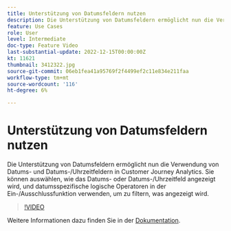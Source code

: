 ```yaml
---
title: Unterstützung von Datumsfeldern nutzen
description: Die Unterstützung von Datumsfeldern ermöglicht nun die Verwendung von Datums- und Datums-/Uhrzeitfeldern in Customer Journey Analytics. Sie können auswählen, wie das Datums- oder Datums-/Uhrzeitfeld angezeigt wird, und datumsspezifische logische Operatoren in der Ein-/Ausschlussfunktion verwenden, um zu filtern, was angezeigt wird.
feature: Use Cases
role: User
level: Intermediate
doc-type: Feature Video
last-substantial-update: 2022-12-15T00:00:00Z
kt: 11621
thumbnail: 3412322.jpg
source-git-commit: 06eb1fea41a95769f2f4499ef2c11e834e211faa
workflow-type: tm+mt
source-wordcount: '116'
ht-degree: 6%

---
```



# Unterstützung von Datumsfeldern nutzen

Die Unterstützung von Datumsfeldern ermöglicht nun die Verwendung von Datums- und Datums-/Uhrzeitfeldern in Customer Journey Analytics. Sie können auswählen, wie das Datums- oder Datums-/Uhrzeitfeld angezeigt wird, und datumsspezifische logische Operatoren in der Ein-/Ausschlussfunktion verwenden, um zu filtern, was angezeigt wird.

>[!VIDEO](https://video.tv.adobe.com/v/3412322/?quality=12&learn=on)

Weitere Informationen dazu finden Sie in der [Dokumentation](https://experienceleague.adobe.com/docs/analytics-platform/using/cja-usecases/data-views/data-views-usecases.html?lang=en#date).
